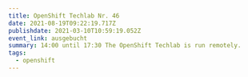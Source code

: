 ```yaml
---
title: OpenShift Techlab Nr. 46
date: 2021-08-19T09:22:19.717Z
publishdate: 2021-03-10T10:59:19.052Z
event_link: ausgebucht
summary: 14:00 until 17:30 The OpenShift Techlab is run remotely.
tags:
  - openshift
---
```

